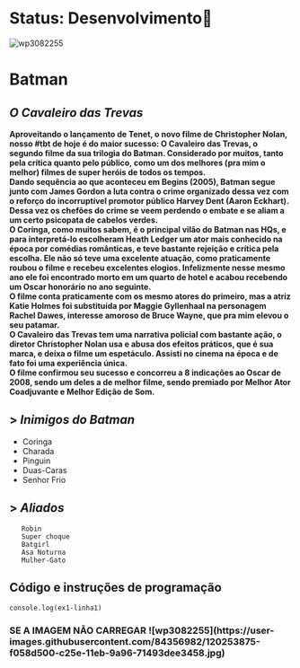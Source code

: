<h1> Status: Desenvolvimento🦇</h1>

![wp3082255](https://user-images.githubusercontent.com/84356982/120250791-c949d580-c255-11eb-8925-5502d4e40b8c.jpg)

<h1>Batman</h1> 

*<h2>O Cavaleiro das Trevas</h2>*

**Aproveitando o lançamento de Tenet, o novo filme de Christopher Nolan, nosso #tbt de hoje é do maior sucesso: O Cavaleiro das Trevas, o segundo filme da sua trilogia do Batman.  Considerado por muitos, tanto pela crítica quanto pelo público, como um dos melhores (pra mim o melhor) filmes de super heróis de todos os tempos.
<br>Dando sequência ao que aconteceu em Begins (2005), Batman segue junto com James Gordon a luta contra o crime organizado dessa vez com o reforço do incorruptível promotor público Harvey Dent (Aaron Eckhart). Dessa vez os chefões do crime se veem perdendo o embate e se aliam a um certo psicopata de cabelos verdes.
<br>O Coringa, como muitos sabem, é o principal vilão do Batman nas HQs, e para interpretá-lo escolheram Heath Ledger um ator mais conhecido na época por comédias românticas, e teve bastante rejeição e crítica pela escolha. Ele não só teve uma excelente atuação, como praticamente roubou o filme e recebeu excelentes elogios. Infelizmente nesse mesmo ano ele foi encontrado morto em um quarto de hotel e acabou recebendo um Oscar honorário no ano seguinte.
<br>O filme conta praticamente com os mesmo atores do primeiro, mas a atriz Katie Holmes foi substituída por Maggie Gyllenhaal na personagem Rachel Dawes, interesse amoroso de Bruce Wayne, que pra mim elevou o seu patamar.
<br>O Cavaleiro das Trevas tem uma narrativa policial com bastante ação, o diretor Christopher Nolan usa e abusa dos efeitos práticos, que é sua marca, e deixa o filme um espetáculo. Assisti no cinema na época e de fato foi uma experiência única. 
<br>O filme confirmou seu sucesso e concorreu a 8 indicações ao Oscar de 2008, sendo um deles a de melhor filme, sendo premiado por Melhor Ator Coadjuvante e Melhor Edição de Som.**


## > *Inimigos do Batman*
 + Coringa
 + Charada 
 + Pinguin
 + Duas-Caras
 + Senhor Frio

## > *Aliados*
       Robin
       Super choque
       Batgirl
       Asa Noturna
       Mulher-Gato
     
     
  ## Código e instruções de programação
 `console.log(ex1-linha1)`
   

<h3> SE A IMAGEM NÃO CARREGAR ![wp3082255](https://user-images.githubusercontent.com/84356982/120253875-f058d500-c25e-11eb-9a96-71493dee3458.jpg)</h3>
